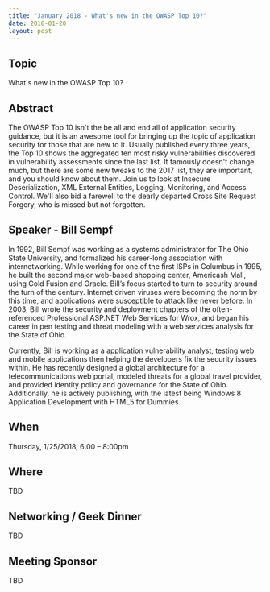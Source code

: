 ```yaml
---
title: "January 2018 - What's new in the OWASP Top 10?"
date: 2018-01-20
layout: post
---
```


## Topic

What's new in the OWASP Top 10?

## Abstract

The OWASP Top 10 isn't the be all and end all of application security guidance, but it is an awesome tool for bringing up the topic of application security for those that are new to it.  Usually published every three years, the Top 10 shows the aggregated ten most risky vulnerabilities discovered in vulnerability assessments since the last list.  It famously doesn't change much, but there are some new tweaks to the 2017 list, they are important, and you should know about them.  Join us to look at Insecure Deserialization, XML External Entities, Logging, Monitoring, and Access Control. We'll also bid a farewell to the dearly departed Cross Site Request Forgery, who is missed but not forgotten.

## Speaker - Bill Sempf

In 1992, Bill Sempf was working as a systems administrator for The Ohio State University, and formalized his career-long association with internetworking. While working for one of the first ISPs in Columbus in 1995, he built the second major web-based shopping center, Americash Mall, using Cold Fusion and Oracle. Bill’s focus started to turn to security around the turn of the century. Internet driven viruses were becoming the norm by this time, and applications were susceptible to attack like never before. In 2003, Bill wrote the security and deployment chapters of the often-referenced Professional ASP.NET Web Services for Wrox, and began his career in pen testing and threat modeling with a web services analysis for the State of Ohio.

Currently, Bill is working as a application vulnerability analyst, testing web and mobile applications then helping the developers fix the security issues within. He has recently designed a global architecture for a telecommunications web portal, modeled threats for a global travel provider, and provided identity policy and governance for the State of Ohio. Additionally, he is actively publishing, with the latest being Windows 8 Application Development with HTML5 for Dummies.

## When

Thursday, 1/25/2018, 6:00 – 8:00pm

## Where

TBD

## Networking / Geek Dinner

TBD

## Meeting Sponsor

TBD